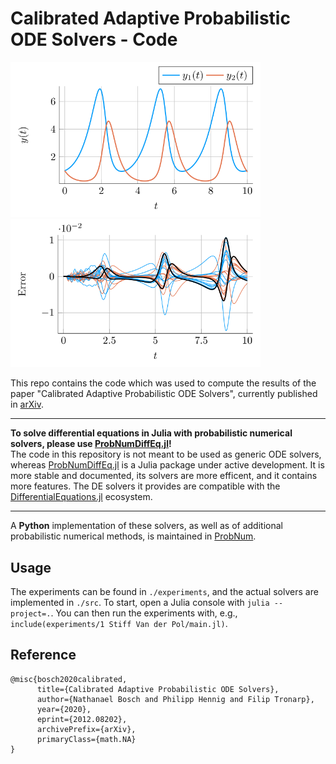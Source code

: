 # Calibrated Adaptive Probabilistic ODE Solvers - Code

<p>
  <img src="figures/solution.svg" width="400">
  <img src="figures/samples.svg" width="400">
</p>

This repo contains the code which was used to compute the results of the paper "Calibrated Adaptive Probabilistic ODE Solvers", currently published in
[arXiv](https://arxiv.org/abs/2012.08202).


---

__To solve differential equations in Julia with probabilistic numerical solvers, please use
[ProbNumDiffEq.jl](https://github.com/nathanaelbosch/ProbNumDiffEq.jl)!__<br />
The code in this repository is not meant to be used as generic ODE solvers, whereas
[ProbNumDiffEq.jl](https://github.com/nathanaelbosch/ProbNumDiffEq.jl)
is a Julia package under active development.
It is more stable and documented, its solvers are more efficent, and it contains more features.
The DE solvers it provides are compatible with the
[DifferentialEquations.jl](https://docs.sciml.ai/stable/)
ecosystem.

---

A __Python__ implementation of these solvers, as well as of additional probabilistic numerical methods, is maintained in [ProbNum](https://github.com/probabilistic-numerics/probnum).


## Usage
The experiments can be found in `./experiments`, and the actual solvers are implemented in `./src`.
To start, open a Julia console with `julia --project=.`.
You can then run the experiments with, e.g., `include(experiments/1 Stiff Van der Pol/main.jl)`.


## Reference
```
@misc{bosch2020calibrated,
      title={Calibrated Adaptive Probabilistic ODE Solvers},
      author={Nathanael Bosch and Philipp Hennig and Filip Tronarp},
      year={2020},
      eprint={2012.08202},
      archivePrefix={arXiv},
      primaryClass={math.NA}
}
```
